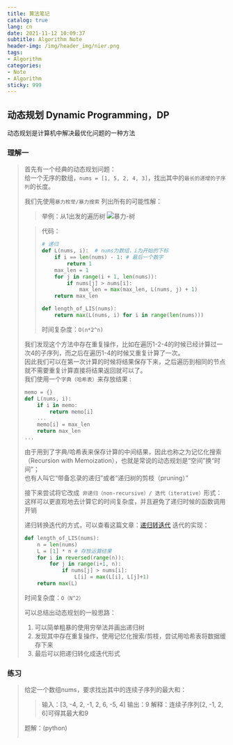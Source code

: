 ```yaml
---
title: 算法笔记
catalog: true
lang: cn
date: 2021-11-12 10:09:37
subtitle: Algorithm Note
header-img: /img/header_img/nier.png
tags:
- Algorithm
categories:
- Note
- Algorithm
sticky: 999
---
```

## 动态规划 Dynamic Programming，DP
动态规划是计算机中解决最优化问题的一种方法

### 理解一
> 首先有一个经典的动态规划问题：  
> 给一个无序的数组，` nums = [1, 5, 2, 4, 3] `，找出其中的` 最长的递增的子序列 `的长度。  
> 
> 我们先使用` 暴力枚举/暴力搜索 ` 列出所有的可能性解：
> > 举例：从1出发的遍历树
> > ![暴力-树](dp1.png)
> 
> > 代码：
> > ```python
> > # 递归
> > def L(nums, i):  # nums为数组，i为开始的下标
> >     if i == len(nums) - 1: # 最后一个数字
> >         return 1
> >     max_len = 1
> >     for j in range(i + 1, len(nums)):
> >         if nums[j] > nums[i]:
> >             max_len = max(max_len, L(nums, j) + 1)
> >     return max_len
> >
> > def length_of_LIS(nums):
> >     return max(L(nums, i) for i in range(len(nums)))
> > ``` 
> > 时间复杂度：` O(n*2^n) `
> 
> 我们发现这个方法中存在重复操作，比如在遍历1-2-4的时候已经计算过一次4的子序列，而之后在遍历1-4的时候又重复计算了一次。  
> 因此我们可以在第一次计算的时候将结果保存下来，之后遍历到相同的节点就不需要重复计算直接将结果返回就可以了。  
> 我们使用一个` 字典（哈希表） `来存放结果 :  
> ```python
> memo = {}
> def L(nums, i):
>     if i in memo:
>         return memo[i]
>     ...
>     memo[i] = max_len
>     return max_len
> ...
> ```
> 由于用到了字典/哈希表来保存计算的中间结果，因此也称之为记忆化搜索（Recursion with Memoization），也就是常说的动态规划是“空间”换“时间”；   
> 也有人叫它“带备忘录的递归”或者“递归树的剪枝（pruning）”  
> 
> 接下来尝试将它改成` 非递归（non-recursive）/ 迭代（iterative）`形式：
> 这样可以更直观地去计算它的时间复杂度，并且避免了递归时候的函数调用开销   
> <!-- TODO: 递归转迭代  -->
> 递归转换迭代的方式，可以查看这篇文章：[递归转迭代](/cn/Algorithm-Note/#递归转迭代)
> 迭代的实现：
> ```python
> def length_of_LIS(nums):
>     n = len(nums)
>     L = [1] * n # 存放运算结果
>     for i in reversed(range(n)):
>         for j in range(i+1, n):
>             if nums[j] > nums[i]:
>                 L[i] = max(L[i], L[j]+1)
>     return max(L)
> ```
> 时间复杂度：` O（N^2） `  
> 
> 可以总结出动态规划的一般思路：  
> 1. 可以简单粗暴的使用穷举法并画出递归树
> 2. 发现其中存在重复操作，使用记忆化搜索/剪枝，尝试用哈希表将数据缓存下来
> 3. 最后可以把递归转化成迭代形式

### 练习
> 给定一个数组nums，要求找出其中的连续子序列的最大和：  
> > 输入：[3, -4, 2, -1, 2, 6, -5, 4]
> > 输出：9
> > 解释：连续子序列[2, -1, 2, 6]可得其最大和9  
> 
> 题解：(python)
> ```python
> 
> ```